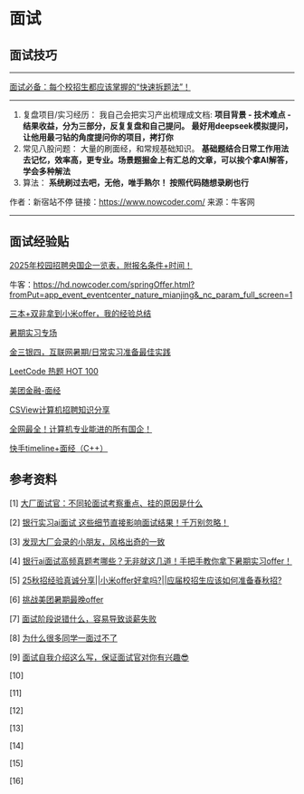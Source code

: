 # 面试

## 面试技巧

---

[面试必备：每个校招生都应该掌握的“快速拆题法”！](https://www.bilibili.com/video/BV1PzG9zzEeK?spm_id_from=333.1245.0.0)

---

1.  复盘项目/实习经历： 我自己会把实习产出梳理成文档: **项目背景 - 技术难点 - 结果收益，分为三部分，反复复盘和自己提问。** **最好用deepseek模拟提问，让他用最刁钻的角度提问你的项目，拷打你**
2.  常见八股问题： 大量的刷面经，和常规基础知识。 **基础题结合日常工作用法去记忆，效率高，更专业。场景题掘金上有汇总的文章，可以挨个拿AI解答，学会多种解法**
3.  算法： **系统刷过去吧，无他，唯手熟尔！ 按照代码随想录刷也行**

作者：新宿站不停
链接：https://www.nowcoder.com/
来源：牛客网

---





## 面试经验贴

[2025年校园招聘央国企一览表，附报名条件+时间！](https://www.gwy.com/gqzp/378561.html)

牛客：https://hd.nowcoder.com/springOffer.html?fromPut=app_event_eventcenter_nature_mianjing&_nc_param_full_screen=1

[三本+双非拿到小米offer，我的经验总结](https://zhuanlan.zhihu.com/p/490705966)

[暑期实习专场](https://www.nowcoder.com/jobs/activity/v2/special-activity/index/26sqsx?pageSource=5011)

[金三银四，互联网暑期/日常实习准备最佳实践](https://zhuanlan.zhihu.com/p/614574475)

[LeetCode 热题 HOT 100](https://leetcode.cn/problem-list/2cktkvj/)

[美团金融-面经](https://note.youdao.com/ynoteshare/index.html?id=6052a8242e501658c4f1f2159e70ffaf&type=note&_time=1743678121374)

[CSView计算机招聘知识分享](http://www.csview.cn/)

[全网最全！计算机专业能进的所有国企！](https://zhuanlan.zhihu.com/p/692155984)

[快手timeline+面经（C++）](https://www.nowcoder.com/feed/main/detail/08b27fef973045d68c21aaa8923ba6e1?sourceSSR=search)



## 参考资料

[1] [大厂面试官：不同轮面试考察重点、挂的原因是什么](https://www.bilibili.com/video/BV11bMizmEx4?spm_id_from=333.1245.0.0)

[2] [银行实习ai面试 这些细节直接影响面试结果！千万别忽略！](https://www.bilibili.com/video/BV1gm3xziEUp?spm_id_from=333.1245.0.0)

[3] [发现大厂会录的小朋友，风格出奇的一致](https://www.bilibili.com/video/BV116MJzKE9a?spm_id_from=333.1245.0.0)

[4] [银行ai面试高频真题考哪些？无非就这几道！手把手教你拿下暑期实习offer！](https://www.bilibili.com/video/BV1um3xziEvN?spm_id_from=333.1245.0.0)

[5] [25秋招经验真诚分享||小米offer好拿吗?||应届校招生应该如何准备春秋招?](https://www.bilibili.com/video/BV1cSjUzwEfV?spm_id_from=333.1245.0.0)

[6] [挑战美团暑期最晚offer](https://www.nowcoder.com/discuss/757007783790198784?sourceSSR=search)

[7] [面试阶段说错什么，容易导致谈薪失败](https://www.bilibili.com/video/BV1pNtnzmEfn?spm_id_from=333.1245.0.0)

[8] [为什么很多同学一面过不了](https://www.bilibili.com/video/BV1uzgLzMEYy?spm_id_from=333.1245.0.0)

[9] [面试自我介绍这么写，保证面试官对你有兴趣😎](https://www.bilibili.com/video/BV1Mea1z6Er5?spm_id_from=333.1245.0.0)

[10] 

[11] 

[12] 

[13] 

[14] 

[15] 

[16] 